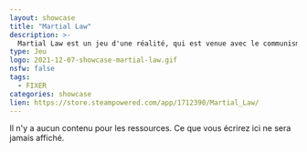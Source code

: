 ```yaml
---
layout: showcase
title: "Martial Law"
description: >-
  Martial Law est un jeu d'une réalité, qui est venue avec le communisme en Pologne. Le jeu a pour but de visualiser les conditions de vie des familles polonaises pendant ce temp troubleant, leurs façon de penser et leurs point de vue sur le monde autour d’eux. 
type: Jeu
logo: 2021-12-07-showcase-martial-law.gif
nsfw: false
tags:
  - FIXER
categories: showcase
lien: https://store.steampowered.com/app/1712390/Martial_Law/
---
```


Il n'y a aucun contenu pour les ressources.
Ce que vous écrirez ici ne sera jamais affiché.
